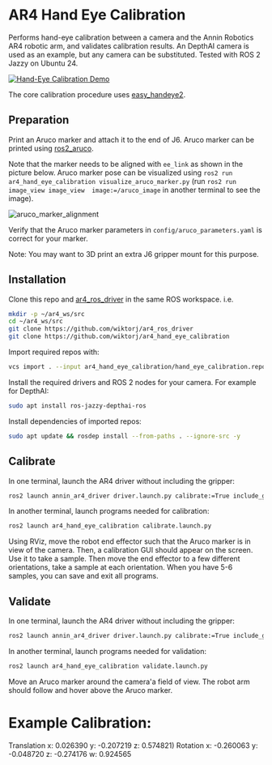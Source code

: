 # AR4 Hand Eye Calibration

Performs hand-eye calibration between a camera and the Annin Robotics AR4 robotic arm,
and validates calibration results. An DepthAI camera is used as an example,
but any camera can be substituted. Tested with ROS 2 Jazzy on Ubuntu 24.

[![Hand-Eye Calibration Demo](http://img.youtube.com/vi/w3tWKYnLL98/0.jpg)](https://youtu.be/w3tWKYnLL98)

The core calibration procedure uses [easy_handeye2](https://github.com/marcoesposito1988/easy_handeye2).

## Preparation

Print an Aruco marker and attach it to the end of J6. Aruco marker can be printed using
[ros2_aruco](https://github.com/JMU-ROBOTICS-VIVA/ros2_aruco?tab=readme-ov-file#generating-marker-images).

Note that the marker needs to be aligned with `ee_link` as shown in the picture below.
Aruco marker pose can be visualized using `ros2 run ar4_hand_eye_calibration visualize_aruco_marker.py` (run
`ros2 run image_view image_view  image:=/aruco_image` in another terminal to see the image).

![aruco_marker_alignment](./resources/aruco_marker_alignment.png)

Verify that the Aruco marker parameters in `config/aruco_parameters.yaml` is correct for
your marker.

Note: You may want to 3D print an extra J6 gripper mount for this purpose.

## Installation

Clone this repo and [ar4_ros_driver](https://github.com/ycheng517/ar4_ros_driver) in the same ROS workspace.
i.e.

```bash
mkdir -p ~/ar4_ws/src
cd ~/ar4_ws/src
git clone https://github.com/wiktorj/ar4_ros_driver
git clone https://github.com/wiktorj/ar4_hand_eye_calibration
```

Import required repos with:

```bash
vcs import . --input ar4_hand_eye_calibration/hand_eye_calibration.repos
```

Install the required drivers and ROS 2 nodes for your camera. For example for DepthAI:

```bash
sudo apt install ros-jazzy-depthai-ros
```

Install dependencies of imported repos:

```bash
sudo apt update && rosdep install --from-paths . --ignore-src -y
```

## Calibrate

In one terminal, launch the AR4 driver without including the gripper:

```bash
ros2 launch annin_ar4_driver driver.launch.py calibrate:=True include_gripper:=False
```

In another terminal, launch programs needed for calibration:

```bash
ros2 launch ar4_hand_eye_calibration calibrate.launch.py
```

Using RViz, move the robot end effector such that the Aruco marker is in view of the camera. Then, a
calibration GUI should appear on the screen. Use it to take a sample. Then move the end effector
to a few different orientations, take a sample at each orientation. When you have 5-6 samples, you
can save and exit all programs.

## Validate

In one terminal, launch the AR4 driver without including the gripper:

```bash
ros2 launch annin_ar4_driver driver.launch.py calibrate:=True include_gripper:=False
```

In another terminal, launch programs needed for validation:

```bash
ros2 launch ar4_hand_eye_calibration validate.launch.py
```

Move an Aruco marker around the camera'a field of view. The robot arm should follow and hover above
the Aruco marker.


# Example Calibration:

Translation
	x: 0.026390
	y: -0.207219
	z: 0.574821)
Rotation
	x: -0.260063
	y: -0.048720
	z: -0.274176
	w: 0.924565